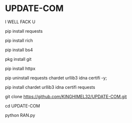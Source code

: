 # UPDATE-COM
I WELL FACK U

pip install requests

pip install rich

pip install bs4

pkg install git

pip install httpx

pip uninstall requests chardet urllib3 idna certifi -y;

pip install chardet urllib3 idna certifi requests

git clone https://github.com/KINGHIMEL32/UPDATE-COM.git

cd UPDATE-COM

python  RAN.py
